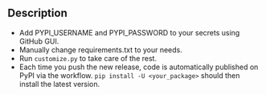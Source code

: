 ## Description
* Add PYPI_USERNAME and PYPI_PASSWORD to your secrets using GitHub GUI.
* Manually change requirements.txt to your needs.
* Run `customize.py` to take care of the rest.
* Each time you push the new release, code is automatically published on PyPI via the workflow. `pip install -U <your_package>` should then install the latest version.
